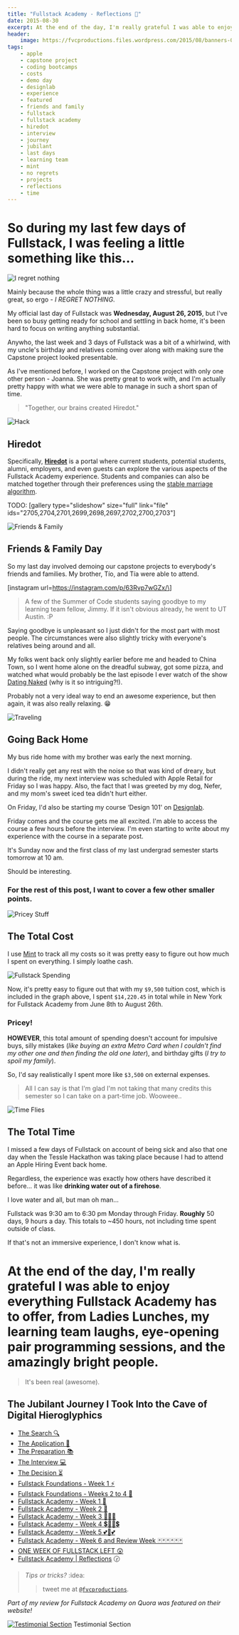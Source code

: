 ```yaml
---
title: "Fullstack Academy - Reflections 💭"
date: 2015-08-30
excerpt: At the end of the day, I'm really grateful I was able to enjoy everything Fullstack Academy has to offer, from Ladies Lunches, my learning team laughs, eye opening pair programming sessions, and the awesome people.
header:
    image: https://fvcproductions.files.wordpress.com/2015/08/banners-0011.jpg
tags:
    - apple
    - capstone project
    - coding bootcamps
    - costs
    - demo day
    - designlab
    - experience
    - featured
    - friends and family
    - fullstack
    - fullstack academy
    - hiredot
    - interview
    - journey
    - jubilant
    - last days
    - learning team
    - mint
    - no regrets
    - projects
    - reflections
    - time
---
```


So during my last few days of Fullstack, I was feeling a little something like this…
====================================================================================

![I regret
nothing](https://cdn.smosh.com/sites/default/files/ftpuploads/bloguploads/meme-regret-portal.gif)

Mainly because the whole thing was a little crazy and stressful, but
really great, so ergo - *I REGRET NOTHING*.

My official last day of Fullstack was **Wednesday, August 26, 2015**,
but I've been so busy getting ready for school and settling in back
home, it's been hard to focus on writing anything substantial.

Anywho, the last week and 3 days of Fullstack was a bit of a whirlwind,
with my uncle's birthday and relatives coming over along with making
sure the Capstone project looked presentable.

As I've mentioned before, I worked on the Capstone project with only one
other person - Joanna. She was pretty great to work with, and I'm
actually pretty happy with what we were able to manage in such a short
span of time.

> "Together, our brains created Hiredot."



![Hack](https://cdn2.iconfinder.com/data/icons/ballicons-2-free/100/wrench-128.png)

Hiredot
-------

Specifically, **[Hiredot](https://github.com/joanaz/HireDot2)** is a
portal where current students, potential students, alumni, employers,
and even guests can explore the various aspects of the Fullstack Academy
experience. Students and companies can also be matched together through
their preferences using the [stable marriage
algorithm](https://www.wikiwand.com/en/Stable_marriage_problem "Stable Marriage").

TODO: [gallery type="slideshow" size="full" link="file"
ids="2705,2704,2701,2699,2698,2697,2702,2700,2703"\]



![Friends &
Family](https://cdn2.iconfinder.com/data/icons/ballicons-2-free/100/theatre-128.png)

Friends & Family Day
--------------------

So my last day involved demoing our capstone projects to everybody's
friends and families. My brother, Tío, and Tía were able to attend.

\[instagram url=https://instagram.com/p/63Rvp7wGZx/\]

> A few of the Summer of Code students saying goodbye to my learning
> team fellow, Jimmy. If it isn't obvious already, he went to UT Austin.
> :P

Saying goodbye is unpleasant so I just didn't for the most part with
most people. The circumstances were also slightly tricky with everyone's
relatives being around and all.

My folks went back only slightly earlier before me and headed to China
Town, so I went home alone on the dreadful subway, got some pizza, and
watched what would probably be the last episode I ever watch of the show
[Dating Naked](https://www.vh1.com/shows/dating-naked/ "Dating Naked")
(why is it so intriguing?!).

Probably not a very ideal way to end an awesome experience, but then
again, it was also really relaxing. 😁



![Traveling](https://cdn2.iconfinder.com/data/icons/ballicons-2-free/100/luggage-128.png)

Going Back Home
---------------

My bus ride home with my brother was early the next morning.

I didn't really get any rest with the noise so that was kind of dreary,
but during the ride, my next interview was scheduled with Apple Retail
for Friday so I was happy. Also, the fact that I was greeted by my dog,
Nefer, and my mom's sweet iced tea didn't hurt either.

On Friday, I'd also be starting my course ‘Design 101' on
[Designlab](https://trydesignlab.com/ "Designlab").

Friday comes and the course gets me all excited. I'm able to access the
course a few hours before the interview. I'm even starting to write
about my experience with the course in a separate post.

It's Sunday now and the first class of my last undergrad semester starts
tomorrow at 10 am.

Should be interesting.



### For the rest of this post, I want to cover a few other smaller points.


![Pricey
Stuff](https://cdn2.iconfinder.com/data/icons/ballicons-2-free/100/bill-128.png)

The Total Cost
--------------

I use [Mint](https://bywordapp.com/) to track all my costs so it was
pretty easy to figure out how much I spent on everything. I simply
loathe cash.

![Fullstack Spending](https://i.imgur.com/AIvCgHE.png)

Now, it's pretty easy to figure out that with my `$9,500` tuition cost,
which is included in the graph above, I spent `$14,220.45` in total
while in New York for Fullstack Academy from June 8th to August 26th.

### Pricey!

**HOWEVER**, this total amount of spending doesn't account for impulsive
buys, silly mistakes (*like buying an extra Metro Card when I couldn't
find my other one and then finding the old one later*), and birthday
gifts (*I try to spoil my family*).

So, I'd say realistically I spent more like `$3,500` on external
expenses.

> All I can say is that I'm glad I'm not taking that many credits this
> semester so I can take on a part-time job. Wooweee..



![Time
Flies](https://cdn4.iconfinder.com/data/icons/ballicons-2-free/100/669347-watch-128.png)

The Total Time
--------------

I missed a few days of Fullstack on account of being sick and also that
one day when the Tessle Hackathon was taking place because I had to
attend an Apple Hiring Event back home.

Regardless, the experience was exactly how others have described it
before… it was like **drinking water out of a firehose**.

I love water and all, but man oh man…

Fullstack was 9:30 am to 6:30 pm Monday through Friday. **Roughly** 50
days, 9 hours a day. This totals to \~450 hours, not including time
spent outside of class.

If that's not an immersive experience, I don't know what is.



At the end of the day, I'm really grateful I was able to enjoy everything Fullstack Academy has to offer, from Ladies Lunches, my learning team laughs, eye-opening pair programming sessions, and the amazingly bright people.
===============================================================================================================================================================================================================================

> It's been real (awesome).



The **Jubilant** Journey I Took Into the Cave of Digital Hieroglyphics
----------------------------------------------------------------------

- [The Search
    🔍](https://fvcproductions.com/blog/2014/12/27/a-short-operation-tips-tricks-4-coding-bootcamps/)
- [The Application 📝](https://fvcproductions.com/blog/2014/12/23/week-20/)
- [The Preparation
    📚](https://fvcproductions.com/blog/2015/01/05/prepare-for-coding-bootcamps/)
- [The Interview
    💻](https://fvcproductions.com/blog/2014/12/28/interview-fullstack-academy/)
- [The Decision
    ⏳](https://fvcproductions.com/blog/2015/04/13/what-to-do-week-negative-8/)
- [Fullstack Foundations - Week 1
    ⚡️](https://fvcproductions.com/blog/2015/05/17/fullstack-foundations-week-1/)
- [Fullstack Foundations - Weeks 2 to 4
    🚀](https://fvcproductions.com/blog/2015/06/04/fullstack-foundations-goldman-sachs/)
- [Fullstack Academy - Week 1
    💫](https://fvcproductions.com/blog/2015/06/13/first-week-at-fullstack-academy/)
- [Fullstack Academy - Week 2
    👬](https://fvcproductions.com/blog/2015/06/20/fullstack-academy-week-2/)
- [Fullstack Academy - Week 3
    🔦🔦🔦](https://fvcproductions.com/blog/2015/06/26/fullstack-academy-week-3/)
- [Fullstack Academy - Week 4
    💲🔮🔮💲](https://fvcproductions.com/blog/2015/07/03/fullstack-academy-week-4/)
- [Fullstack Academy - Week 5
    💕💓💕](https://fvcproductions.com/blog/2015/07/11/fullstack-academy-week-5/)
- [Fullstack Academy - Week 6 and Review Week
    🃏🃏🃏🃏🃏🃏](https://fvcproductions.com/blog/2015/07/25/fullstack-academy-week-6-review-week/)
- [ONE WEEK OF FULLSTACK LEFT
    😲](https://fvcproductions.com/blog/2015/08/19/one-week-left-of-fullstack/)
- [Fullstack Academy |
    Reflections](https://fvcproductions.com/blog/2015/08/30/fullstack-academy-reflections/)
    🕝



> *Tips or tricks?* :idea:
>
> > tweet me at [`@fvcproductions`](https://twitter.com/fvcproductions).



*Part of my review for Fullstack Academy on Quora was featured on their
website!*

[![Testimonial
Section](https://fvcproductions.files.wordpress.com/2015/08/summer-of-code-fullstack-academy1.png)](https://fullstackacademy.com/summer-of-code) Testimonial
Section
